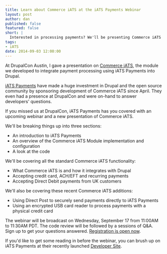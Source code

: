 ```yaml
---
title: Learn about Commerce iATS at the iATS Payments Webinar
layout: post
author: dan
published: false
featured: false
short: |
  Interested in processing payments? We'll be presenting Commerce iATS at this webinar.
tags:
- iATS
date: 2014-09-03 12:00:00
---
```


At DrupalCon Austin, I gave a presentation on [Commerce iATS](https://www.drupal.org/project/commerce_iats), the module we developed to integrate payment processing using iATS Payments into Drupal.

[iATS Payments](http://home.iatspayments.com/) have made a huge investment in Drupal and the open source community by sponsoring development of Commerce iATS since April. They even had a presence at DrupalCon and were on-hand to answer developers' questions.

If you missed us at DrupalCon, iATS Payments has you covered with an upcoming webinar and a new presentation of Commerce iATS.

We'll be breaking things up into three sections:

* An introduction to iATS Payments
* An overview of the Commerce iATS Module implementation and configuration
* A look at the code

We'll be covering all the standard Commerce iATS functionality:

* What Commerce iATS is and how it integrates with Drupal
* Accepting credit card, ACH/EFT and recurring payments
* Accepting Direct Debit payments from UK customers

We'll also be covering these recent Commerce iATS additions:

* Using Direct Post to securely send payments directly to iATS Payments
* Using an encrypted USB card reader to process payments with a physical credit card

The webinar will be broadcast on Wednesday, September 17 from 11:00AM to 11:30AM PDT. The code review will be followed by a sessions of Q&A. Sign up to get your questions answered. [Registration is open now](https://www2.gotomeeting.com/register/433030410).

If you'd like to get some reading in before the webinar, you can brush up on iATS Payments at their recently launched [Developer Site](http://home.iatspayments.com/developers).
